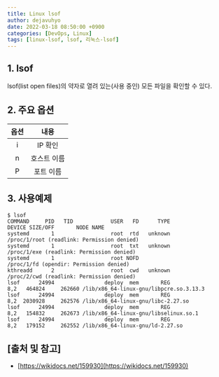 ```yaml
---
title: Linux lsof
author: dejavuhyo
date: 2022-03-18 08:50:00 +0900
categories: [DevOps, Linux]
tags: [linux-lsof, lsof, 리눅스-lsof]
---
```


## 1. lsof
lsof(list open files)의 약자로 열려 있는(사용 중인) 모든 파일을 확인할 수 있다.

## 2. 주요 옵션

| 옵션 | 내용 |
|:-----:|:-----:|
| i | IP 확인 |
| n | 호스트 이름 |
| P | 포트 이름 |

## 3. 사용예제

```shell
$ lsof
COMMAND     PID   TID            USER   FD      TYPE             DEVICE SIZE/OFF       NODE NAME
systemd       1                  root  rtd   unknown                                        /proc/1/root (readlink: Permission denied)
systemd       1                  root  txt   unknown                                        /proc/1/exe (readlink: Permission denied)
systemd       1                  root NOFD                                                  /proc/1/fd (opendir: Permission denied)
kthreadd      2                  root  cwd   unknown                                        /proc/2/cwd (readlink: Permission denied)
lsof      24994                deploy  mem       REG                8,2   464824     262660 /lib/x86_64-linux-gnu/libpcre.so.3.13.3
lsof      24994                deploy  mem       REG                8,2  2030928     262576 /lib/x86_64-linux-gnu/libc-2.27.so
lsof      24994                deploy  mem       REG                8,2   154832     262673 /lib/x86_64-linux-gnu/libselinux.so.1
lsof      24994                deploy  mem       REG                8,2   179152     262552 /lib/x86_64-linux-gnu/ld-2.27.so
```

## [출처 및 참고]
* [https://wikidocs.net/159930](https://wikidocs.net/159930)
